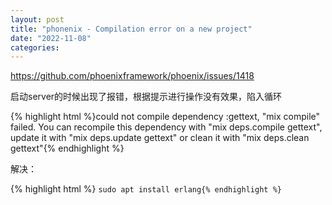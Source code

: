 ```yaml
---
layout: post
title: "phonenix - Compilation error on a new project"
date: "2022-11-08"
categories: 
---
```

<p><a href="https://github.com/phoenixframework/phoenix/issues/1418">https://github.com/phoenixframework/phoenix/issues/1418</a></p>
<p>启动server的时候出现了报错，根据提示进行操作没有效果，陷入循环</p>
{% highlight html %}could not compile dependency :gettext, &quot;mix compile&quot; failed. You can recompile this dependency with &quot;mix deps.compile gettext&quot;, update it with &quot;mix deps.update gettext&quot; or clean it with &quot;mix deps.clean gettext&quot;{% endhighlight %}
<p>解决：</p>
{% highlight html %}
<code class="notranslate">sudo apt install erlang{% endhighlight %}
